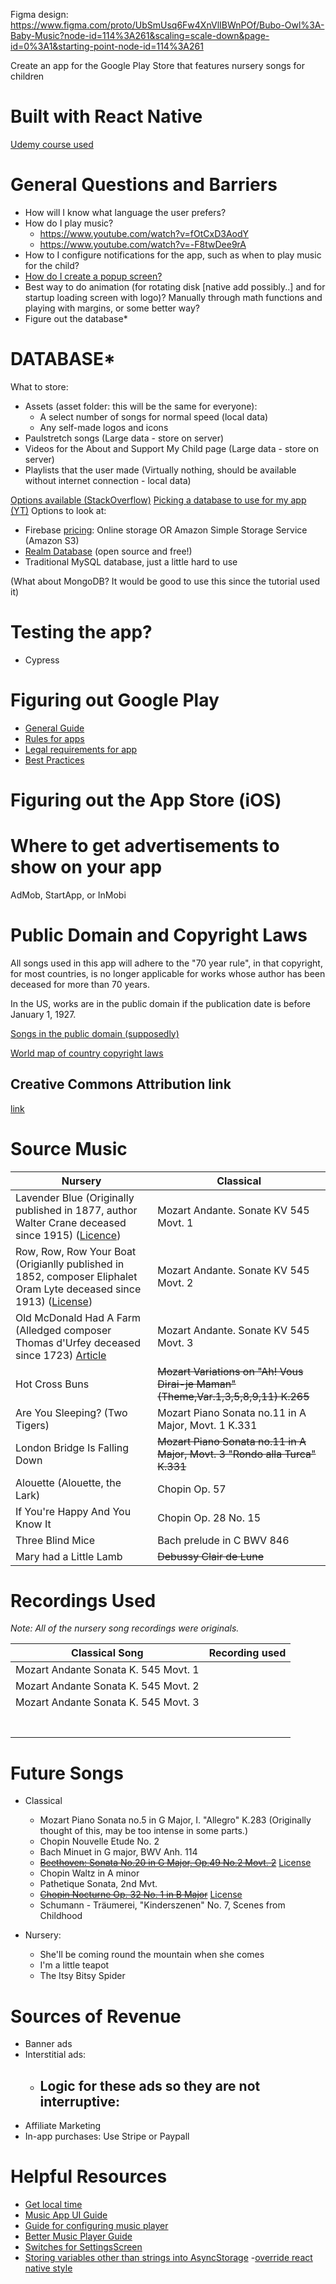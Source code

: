 Figma design: 
https://www.figma.com/proto/UbSmUsq6Fw4XnVlIBWnPOf/Bubo-Owl%3A-Baby-Music?node-id=114%3A261&scaling=scale-down&page-id=0%3A1&starting-point-node-id=114%3A261

Create an app for the Google Play Store that features nursery songs for children

# Built with React Native

[Udemy course used](https://www.udemy.com/course/the-complete-react-native-and-redux-course/learn/lecture/15706480)

# General Questions and Barriers
- How will I know what language the user prefers?
- How do I play music?
  - https://www.youtube.com/watch?v=fOtCxD3AodY
  - https://www.youtube.com/watch?v=-F8twDee9rA
- How to I configure notifications for the app, such as when to play music for the child?
- [How do I create a popup screen?](https://reactnative.dev/docs/modal)
- Best way to do animation (for rotating disk [native add possibly..] and for startup loading screen with logo)? Manually through math functions and playing with margins, or some better way?
- Figure out the database*


# DATABASE*

What to store:
- Assets (asset folder: this will be the same for everyone):
  - A select number of songs for normal speed (local data)
  - Any self-made logos and icons
- Paulstretch songs (Large data - store on server)
- Videos for the About and Support My Child page (Large data - store on server)
- Playlists that the user made (Virtually nothing, should be available without internet connection - local data)

[Options available (StackOverflow)](https://stackoverflow.com/questions/44376002/what-are-my-options-for-storing-data-when-using-react-native-ios-and-android)
[Picking a database to use for my app (YT)](https://www.youtube.com/watch?v=NxyvPltvvBE)
Options to look at:
- Firebase [pricing](https://www.quora.com/How-many-visitors-does-Firebase-support-in-free-and-paid-plans-Is-Firebase-costly): Online storage OR Amazon Simple Storage Service (Amazon S3)
- [Realm Database](https://www.youtube.com/watch?v=86kq_6nNuwU) (open source and free!)
- Traditional MySQL database, just a little hard to use


(What about MongoDB? It would be good to use this since the tutorial used it)

# Testing the app?
- Cypress

# Figuring out Google Play
- [General Guide](https://orangesoft.co/blog/how-to-publish-an-android-app-on-google-play-store)
- [Rules for apps](https://orangesoft.co/blog/why-google-and-apple-may-remove-your-app)
- [Legal requirements for app](https://termly.io/resources/articles/legal-requirements-for-apps/)
- [Best Practices](https://play.google.com/console/about/)

# Figuring out the App Store (iOS)

# Where to get advertisements to show on your app
AdMob, StartApp, or InMobi

# Public Domain and Copyright Laws

All songs used in this app will adhere to the "70 year rule", in that copyright, 
for most countries, is no longer applicable for works whose author has been 
deceased for more than 70 years. 

In the US, works are in the public domain if the publication date is before 
January 1, 1927.

[Songs in the public domain (supposedly)](https://www.pdinfo.com/mobile/pd-music-genres/pd-children-songs.php)

[World map of country copyright laws](https://en.wikipedia.org/wiki/List_of_countries%27_copyright_lengths#/media/File:World_copyright_terms.svg)

## Creative Commons Attribution link ##
[link](https://docs.google.com/spreadsheets/d/1_ZVSW99C82CW0tuiZUI6mUNebztOZNLHM1qSu52CHX4/edit?usp=sharing)

# Source Music

| Nursery | Classical |
| ------- | --------- |
| Lavender Blue (Originally published in 1877, author Walter Crane deceased since 1915) ([Licence](https://commons.wikimedia.org/wiki/File:The_Baby%27s_Opera_A_book_of_old_Rhymes_and_The_Music_by_the_Earliest_Masters_Book_Cover_11.png))| Mozart Andante. Sonate KV 545 Movt. 1 |
| Row, Row, Row Your Boat (Origianlly published in 1852, composer Eliphalet Oram Lyte deceased since 1913) ([License](https://commons.wikimedia.org/wiki/File:Row_your_boat.svg)) | Mozart Andante. Sonate KV 545 Movt. 2 |
| Old McDonald Had A Farm (Alledged composer Thomas d'Urfey deceased since 1723) [Article](https://en.wikipedia.org/wiki/Old_MacDonald_Had_a_Farm) | Mozart Andante. Sonate KV 545 Movt. 3 |
| Hot Cross Buns | ~~Mozart Variations on "Ah! Vous Dirai-je Maman" (Theme,Var.1,3,5,8,9,11) K.265~~ |
| Are You Sleeping? (Two Tigers) | Mozart Piano Sonata no.11 in A Major, Movt. 1 K.331 |
| London Bridge Is Falling Down | ~~Mozart Piano Sonata no.11 in A Major, Movt. 3 "Rondo alla Turca" K.331~~ |
| Alouette (Alouette, the Lark) | Chopin Op. 57 |
| If You're Happy And You Know It | Chopin Op. 28 No. 15 |
| Three Blind Mice | Bach prelude in C BWV 846 |
| Mary had a Little Lamb | ~~Debussy Clair de Lune~~ |

# Recordings Used

_Note: All of the nursery song recordings were originals._

| Classical Song | Recording used | 
| ------- | --------- |
| Mozart Andante Sonata K. 545 Movt. 1 |  |
| Mozart Andante Sonata K. 545 Movt. 2 |  |
| Mozart Andante Sonata K. 545 Movt. 3 |  |
|  |  |
|  |  |
|  |  |
|  |  |
|  |  |
|  |  |
|  |  |


# Future Songs
- Classical 
  - Mozart Piano Sonata no.5 in G Major, I. "Allegro" K.283 (Originally thought of this, may be too intense in some parts.)
  - Chopin Nouvelle Etude No. 2
  - Bach Minuet in G major, BWV Anh. 114
  - [~~Beethoven: Sonata No.20 in G Major, Op.49 No.2 Movt. 2~~](https://musopen.org/music/45-piano-sonata-no-20-in-g-major-op-49-no-2/) [License](https://creativecommons.org/publicdomain/mark/1.0/)
  - Chopin Waltz in A minor
  - Pathetique Sonata, 2nd Mvt.
  - [~~Chopin Nocturne Op. 32 No. 1 in B Major~~](https://musopen.org/music/109-nocturnes-op-32/) [License](https://creativecommons.org/publicdomain/mark/1.0/)
  - Schumann - Träumerei, "Kinderszenen" No. 7, Scenes from Childhood

- Nursery:
  - She'll be coming round the mountain when she comes
  - I'm a little teapot
  - The Itsy Bitsy Spider


# Sources of Revenue
- Banner ads
- Interstitial ads:
  - Logic for these ads so they are not interruptive:
    - 
- Affiliate Marketing
- In-app purchases: Use Stripe or Paypall

# Helpful Resources
- [Get local time](https://infinitbility.com/how-to-get-current-time-in-react-native/#:~:text=To%20get%20the%20current%20datetime,hours%2C%20minutes%2C%20and%20seconds.)
- [Music App UI Guide](https://www.youtube.com/watch?v=fOtCxD3AodY)
- [Guide for configuring music player](https://www.youtube.com/watch?v=-F8twDee9rA)
- [Better Music Player Guide](https://www.youtube.com/watch?v=Bxj1spqPOZE)
- [Switches for SettingsScreen](https://reactnative.dev/docs/switch)
- [Storing variables other than strings into AsyncStorage](https://stackoverflow.com/questions/59801359/saving-list-with-asyncstorage)
-[override react native style](https://stackoverflow.com/questions/48823823/override-react-native-style)
